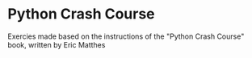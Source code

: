 # Python Crash Course
Exercies made based on the instructions of the "Python Crash Course" book, written by Eric Matthes